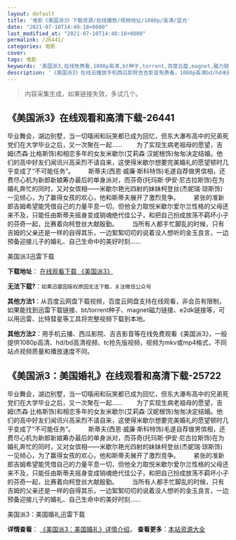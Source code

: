 ```yaml
---
layout: default
title: '电影《美国派3》下载资源/在线播放/视频地址/1080p/高清/蓝光'
date: "2021-07-10T14:40:18+0800"
last_modified_at: "2021-07-10T14:40:18+0800"
permalink: /26441/
categories: 电影
cover:
tags: 电影
keywords: '美国派3,在线免费看,1080p高清,bt种子,torrent,百度云盘,magnet,磁力链,迅雷下载资源'
description: '《美国派3》在线云播放手机西瓜影院吉吉影音免费看，1080p高清bd/hd未删减完整版和tc抢先枪版，mkv/mp4格式，附带bt/torrent种子、magnet/磁力链、百度云盘、网盘资源迅雷下载链接'
---
```


>内容采集生成，如果链接失效，多试几个。


## 《美国派3》在线观看和高清下载-26441

毕业舞会，湖边别墅，当一切嘻闹和玩笑都已成为回忆，但东大瀑布高中的兄弟死党们在大学毕业之后，又一次聚在一起&hellip;… 　　为了实现生病老祖母的愿望，吉姆(杰森·比格斯饰)和相恋多年的女友米歇尔(艾莉森&middot;汉妮根饰)匆匆决定结婚。他们的高中好友们闻讯兴高采烈不请自来，这使得米歇尔想要完美婚礼的愿望顿时几乎变成了“不可能任务&rdquo;。 　　斯蒂夫(西恩·威廉·斯科特饰)毛遂自荐做男傧相，还费尽心机为新郎新娘筹办最后的单身派对，而芬奇(托玛斯&middot;伊安·尼古拉斯饰)在为婚礼奔忙的同时，又对女傧相&mdash;—米歇尔艳光四射的妹妹柯登丝(杰妮瑞&middot;琼斯饰)一见倾心，为了赢得女孩的欢心，他和斯蒂夫展开了激烈竞争。 　　紧张的准新郎吉姆希望能凭借自己的力量平息一切，但他全力取悦米歇尔爱尔兰性格的父母还来不及，只能任由斯蒂夫摇身变成销魂绝代佳公子，和把自己扮成放荡不羁坏小子的芬奇一起，比赛着向柯登丝大献殷勤。 　　当所有人都手忙脚乱的时候，只有吉姆的父亲还是一样的自得其乐，一边絮絮叨叨的说着没人想听的金玉良言，一边预备迎接儿子的婚礼、自己生命中的美好时刻&hellip;…


美国派3迅雷下载

**下载地址**： [在线观看下载 《美国派3》](https://www.993dy.com//vod-detail-id-21752.html) 


**无法下载?**：`如果迅雷因版权原因无法下载，关注微信公众号 `

**其他方法1**：从百度云网盘下载视频，百度云网盘支持在线观看，非会员有限制，如果能找到迅雷下载链接、bt/torrent种子、magnet磁力链接、e2dk链接等，可以用迅雷、比特彗星等工具将完整视频下载到本地。

**其他方法2**：用手机云播、西瓜影院、吉吉影音等在线免费观看《美国派3》，一般提供1080p高清、hd/bd高清视频、tc抢先版视频，视频为mkv或mp4格式，不同站点视频质量和播放速度不同。


## 《美国派3：美国婚礼》在线观看和高清下载-25722

毕业舞会，湖边别墅，当一切嘻闹和玩笑都已成为回忆，但东大瀑布高中的兄弟死党们在大学毕业之后，又一次聚在一起&hellip;… 　　为了实现生病老祖母的愿望，吉姆(杰森·比格斯饰)和相恋多年的女友米歇尔(艾莉森&middot;汉妮根饰)匆匆决定结婚。他们的高中好友们闻讯兴高采烈不请自来，这使得米歇尔想要完美婚礼的愿望顿时几乎变成了“不可能任务&rdquo;。 　　斯蒂夫(西恩·威廉·斯科特饰)毛遂自荐做男傧相，还费尽心机为新郎新娘筹办最后的单身派对，而芬奇(托玛斯&middot;伊安·尼古拉斯饰)在为婚礼奔忙的同时，又对女傧相&mdash;—米歇尔艳光四射的妹妹柯登丝(杰妮瑞&middot;琼斯饰)一见倾心，为了赢得女孩的欢心，他和斯蒂夫展开了激烈竞争。 　　紧张的准新郎吉姆希望能凭借自己的力量平息一切，但他全力取悦米歇尔爱尔兰性格的父母还来不及，只能任由斯蒂夫摇身变成销魂绝代佳公子，和把自己扮成放荡不羁坏小子的芬奇一起，比赛着向柯登丝大献殷勤。 　　当所有人都手忙脚乱的时候，只有吉姆的父亲还是一样的自得其乐，一边絮絮叨叨的说着没人想听的金玉良言，一边预备迎接儿子的婚礼、自己生命中的美好时刻&hellip;…


美国派3：美国婚礼迅雷下载

**详情查看**： [《美国派3：美国婚礼》详情介绍](/movie/25722/)， **查看更多**：[本站资源大全](/movie/t/all/)


